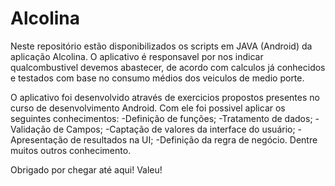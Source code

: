 # Alcolina

Neste repositório estão disponibilizados os scripts em JAVA (Android) da aplicação Alcolina. O aplicativo é responsavel por nos indicar qualcombustivel devemos abastecer, de acordo com calculos já conhecidos e testados com base no consumo médios dos veiculos de medio porte.

O aplicativo foi desenvolvido através de exercicios propostos presentes no curso de desenvolvimento Android. Com ele foi possivel aplicar os seguintes conhecimentos:
  -Definição de funções;
  -Tratamento de dados;
  -Validação de Campos;
  -Captação de valores da interface do usuário;
  -Apresentação de resultados na UI;
  -Definição da regra de negócio.    Dentre muitos outros conhecimento.
  
  Obrigado por chegar até aqui! Valeu!
